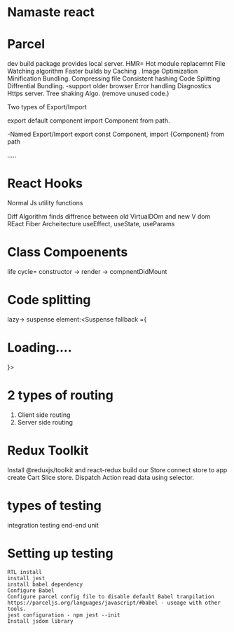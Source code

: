 # Namaste react

# Parcel 
dev build package
provides local server.
HMR= Hot module replacemnt
File Watching algorithm
Faster builds by Caching .
Image Optimization
Minification
Bundling. 
Compressing file
Consistent hashing
Code Splitting
Diffrential Bundling. -support older browser
Error handling
Diagnostics
Https server.
Tree shaking Algo. (remove unused code.)


Two types of Export/Import

export default component
import Component from path.

-Named Export/Import
export const Component,
import {Component} from path

.....
# React Hooks
Normal Js utility functions

Diff Algorithm finds diffrence between old VirtualDOm and new V dom
REact Fiber Archeitecture
useEffect, useState, useParams


# Class Compoenents
life cycle= 
constructor -> render -> compnentDidMount

# Code splitting 
lazy-> suspense
                    element:<Suspense fallback ={<h1>Loading....</h1>}>  <Instamart/></Suspense>

# 2 types of routing
1. Client side routing
2. Server side routing

# Redux Toolkit
Install @reduxjs/toolkit and react-redux
build our Store
connect store to app
create Cart Slice store.
Dispatch Action
read data using selector.

# types of testing
integration testing
end-end 
unit

# Setting up testing
    RTL install
    install jest
    install babel dependency
    Configure Babel 
    Configure parcel config file to disable default Babel tranpilation
    https://parceljs.org/languages/javascript/#babel - useage with other tools.
    jest configuration - npm jest --init
    Install jsdom library



